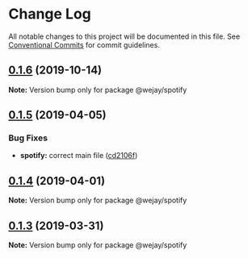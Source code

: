 # Change Log

All notable changes to this project will be documented in this file.
See [Conventional Commits](https://conventionalcommits.org) for commit guidelines.

## [0.1.6](https://github.com/Iteam1337/wejay-utils/compare/@wejay/spotify@0.1.5...@wejay/spotify@0.1.6) (2019-10-14)

**Note:** Version bump only for package @wejay/spotify





## [0.1.5](https://github.com/Iteam1337/wejay-utils/compare/@wejay/spotify@0.1.4...@wejay/spotify@0.1.5) (2019-04-05)


### Bug Fixes

* **spotify:** correct main file ([cd2106f](https://github.com/Iteam1337/wejay-utils/commit/cd2106f))





## [0.1.4](https://github.com/Iteam1337/wejay-utils/compare/@wejay/spotify@0.1.3...@wejay/spotify@0.1.4) (2019-04-01)

**Note:** Version bump only for package @wejay/spotify





## [0.1.3](https://github.com/Iteam1337/wejay-utils/compare/@wejay/spotify@0.1.2...@wejay/spotify@0.1.3) (2019-03-31)

**Note:** Version bump only for package @wejay/spotify
